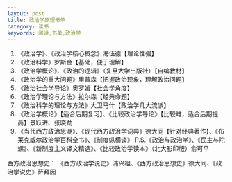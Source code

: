 ```yaml
---
layout: post
title: 政治学原理书单
category: 读书
keywords: 阅读,书单,政治学
---
```


1. 《政治学》、《政治学核心概念》海伍德【理论性强】
2. 《政治科学》罗斯金【基础，便于理解】
3. 《政治学概论》、《政治的逻辑》（复旦大学出版社）【自编教材】
4. 《政治学的重大问题》里普森【把握政治现象，理解政治问题】
5. 《政治社会学导论》奥罗姆【社会学角度】
6. 《政治学理论与方法》拉尔森【经典命题】
7. 《政治科学的理论与方法》大卫马什【政治学几大流派】
8. 《政治学概论》【适合后期复习】、《比较政治学导论》【比较难，适合后期提高】景跃进、张晓劲
9. 《当代西方政治思潮》、《现代西方政治学词典》徐大同【针对经典著作】、《布莱克威尔政治学百科全书》、《制度纵横谈》
P.S.《政治与政治学》、《民主与陀螺》、《新制度主义译文精选》、《比较政治学读本》（北大影印版）俞可平

西方政治思想史：
《西方政治学说史》浦兴祖、《西方政治思想史》徐大同、《政治学说史》萨拜因


